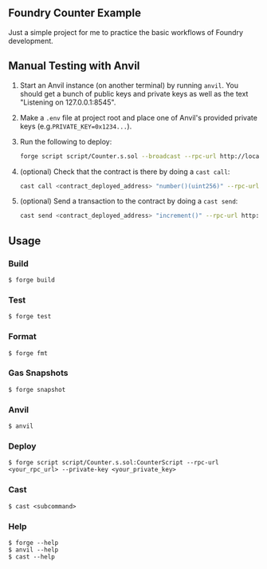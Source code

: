 ## Foundry Counter Example

Just a simple project for me to practice the basic workflows of Foundry development.

## Manual Testing with Anvil

1. Start an Anvil instance (on another terminal) by running `anvil`. You should get a bunch of public keys and private keys as well as the text "Listening on 127.0.0.1:8545".

2. Make a `.env` file at project root and place one of Anvil's provided private keys (e.g.`PRIVATE_KEY=0x1234...`).

3. Run the following to deploy:
   ```bash
   forge script script/Counter.s.sol --broadcast --rpc-url http://localhost:8545
   ```
4. (optional) Check that the contract is there by doing a `cast call`:
   ```bash
   cast call <contract_deployed_address> "number()(uint256)" --rpc-url http://localhost:8545
   ```

5. (optional) Send a transaction to the contract by doing a `cast send`:
   ```bash
   cast send <contract_deployed_address> "increment()" --rpc-url http://localhost:8545 --private-key <private_key_from_anvil>
   ```

## Usage

### Build

```shell
$ forge build
```

### Test

```shell
$ forge test
```

### Format

```shell
$ forge fmt
```

### Gas Snapshots

```shell
$ forge snapshot
```

### Anvil

```shell
$ anvil
```

### Deploy

```shell
$ forge script script/Counter.s.sol:CounterScript --rpc-url <your_rpc_url> --private-key <your_private_key>
```

### Cast

```shell
$ cast <subcommand>
```

### Help

```shell
$ forge --help
$ anvil --help
$ cast --help
```
